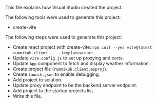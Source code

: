 This file explains how Visual Studio created the project.

The following tools were used to generate this project:
- create-vite

The following steps were used to generate this project:
- Create react project with create-vite: `npm init --yes vite@latest rummikub.client -- --template=react`.
- Update `vite.config.js` to set up proxying and certs.
- Update `App` component to fetch and display weather information.
- Create project file (`rummikub.client.esproj`).
- Create `launch.json` to enable debugging.
- Add project to solution.
- Update proxy endpoint to be the backend server endpoint.
- Add project to the startup projects list.
- Write this file.
